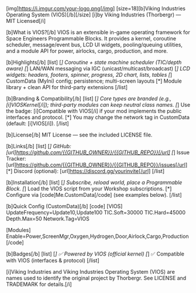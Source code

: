 [img]https://i.imgur.com/your-logo.png[/img]
[size=18][b]Viking Industries Operating System (VIOS)[/b][/size]
[i]by Viking Industries (Thorbergr) — MIT Licensed[/i]


[b]What is VIOS?[/b]
VIOS is an extensible in-game operating framework for Space Engineers Programmable Blocks. It provides a kernel, coroutine scheduler, message/event bus, LCD UI widgets, pooling/queuing utilities, and a module API for power, airlocks, cargo, production, and more.


[b]Highlights[/b]
[list]
[*] Coroutine + state machine scheduler (TIC/depth aware)
[*] LAN/WAN messaging via IGC (unicast/multicast/broadcast)
[*] LCD widgets: headers, footers, spinner, progress, 2D chart, lists, tables
[*] CustomData (MyIni) config; persistence; multi-screen layouts
[*] Module library + clean API for third-party extensions
[/list]


[b]Branding & Compatibility[/b]
[list]
[*] Core types are branded (e.g., [i]VIOSKernel[/i]); third-party modules can keep neutral class names.
[*] Use the badge: [i]Compatible with VIOS[/i] if your mod implements the public interfaces and protocol.
[*] You may change the network tag in CustomData (default: [i]VIOS[/i]).
[/list]


[b]License[/b]
MIT License — see the included LICENSE file.


[b]Links[/b]
[list]
[*] GitHub: [url]https://github.com/{{GITHUB_OWNER}}/{{GITHUB_REPO}}[/url]
[*] Issue Tracker: [url]https://github.com/{{GITHUB_OWNER}}/{{GITHUB_REPO}}/issues[/url]
[*] Discord (optional): [url]https://discord.gg/yourinvite[/url]
[/list]


[b]Installation[/b]
[list]
[*] Subscribe, reload world, place a Programmable Block.
[*] Load the VIOS script from your Workshop subscriptions.
[*] Configure via [code]Me.CustomData[/code] (see examples below).
[/list]


[b]Quick Config (CustomData)[/b]
[code]
[VIOS]
UpdateFrequency=Update10,Update100
TIC.Soft=30000
TIC.Hard=45000
Depth.Max=50
Network.Tag=VIOS


[Modules]
Enable=Power,ScreenMgr,Oxygen,Hydrogen,Door,Airlock,Cargo,Production
[/code]


[b]Badges[/b]
[list]
[*] ✅ Powered by VIOS (official kernel)
[*] ✅ Compatible with VIOS (interfaces & protocol)
[/list]


[i]Viking Industries and Viking Industries Operating System (VIOS) are names used to identify the original project by Thorbergr. See LICENSE and TRADEMARK for details.[/i]

